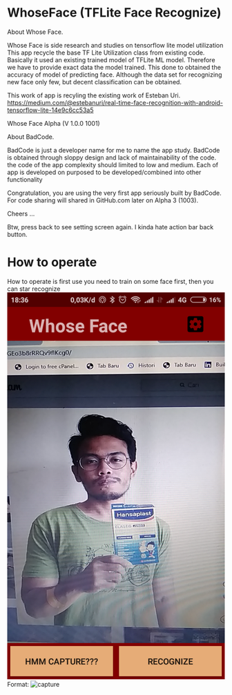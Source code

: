# WhoseFace (TFLite Face Recognize)

About Whose Face.

Whose Face is side research and studies on tensorflow lite model utilization
This app recycle the base TF Lite Utilization class from existing code.
Basically it used an existing trained model of TFLite ML model.
Therefore we have to provide exact data the model trained.
This done to obtained the accuracy of model of predicting face.
Although the data set for recognizing new face only few,
but decent classification can be obtained.

This work of app is recyling the existing work of Esteban Uri.
https://medium.com/@estebanuri/real-time-face-recognition-with-android-tensorflow-lite-14e9c6cc53a5

Whose Face Alpha (V 1.0.0 1001)

About BadCode.

BadCode is just a developer name for me to name the app study.
BadCode is obtained through sloppy design and lack of maintainability of the code.
the code of the app complexity should limited to low and medium.
Each of app is developed on purposed to be developed/combined into other functionality

Congratulation, you are using the very first app seriously built by BadCode.
For code sharing will shared in GitHub.com later on Alpha 3 (1003).

Cheers ...

Btw, press back to see setting screen again. I kinda hate action bar back button.


# How to operate

How to operate is first use you need to train on some face first, then you can star recognize
![GitHub Logo](Screenshot_2021-03-09-18-36-48-551_com.example.myapplication2.png)
Format: ![capture](250x)
